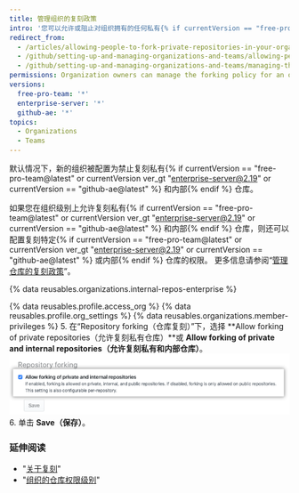 ```yaml
---
title: 管理组织的复刻政策
intro: '您可以允许或阻止对组织拥有的任何私有{% if currentVersion == "free-pro-team@latest" or currentVersion ver_gt "enterprise-server@2.19" or currentVersion == "github-ae@latest" %} 和内部{% endif %} 仓库进行复刻。'
redirect_from:
  - /articles/allowing-people-to-fork-private-repositories-in-your-organization
  - /github/setting-up-and-managing-organizations-and-teams/allowing-people-to-fork-private-repositories-in-your-organization
  - /github/setting-up-and-managing-organizations-and-teams/managing-the-forking-policy-for-your-organization
permissions: Organization owners can manage the forking policy for an organization.
versions:
  free-pro-team: '*'
  enterprise-server: '*'
  github-ae: '*'
topics:
  - Organizations
  - Teams
---
```


默认情况下，新的组织被配置为禁止复刻私有{% if currentVersion == "free-pro-team@latest" or currentVersion ver_gt "enterprise-server@2.19" or currentVersion == "github-ae@latest" %} 和内部{% endif %} 仓库。

如果您在组织级别上允许复刻私有{% if currentVersion == "free-pro-team@latest" or currentVersion ver_gt "enterprise-server@2.19" or currentVersion == "github-ae@latest" %} 和内部{% endif %} 仓库，则还可以配置复刻特定{% if currentVersion == "free-pro-team@latest" or currentVersion ver_gt "enterprise-server@2.19" or currentVersion == "github-ae@latest" %} 或内部{% endif %} 仓库的权限。 更多信息请参阅“[管理仓库的复刻政策](/github/administering-a-repository/managing-the-forking-policy-for-your-repository)”。

{% data reusables.organizations.internal-repos-enterprise %}

{% data reusables.profile.access_org %}
{% data reusables.profile.org_settings %}
{% data reusables.organizations.member-privileges %}
5. 在“Repository forking（仓库复刻）”下，选择 **Allow forking of private repositories（允许复刻私有仓库）**或 **Allow forking of private and internal repositories（允许复刻私有和内部仓库）**。 ![允许或禁止组织复刻的复选框](/assets/images/help/repository/allow-disable-forking-organization.png)
6. 单击 **Save（保存）**。

### 延伸阅读

- "[关于复刻](/articles/about-forks)"
- "[组织的仓库权限级别](/articles/repository-permission-levels-for-an-organization)"
